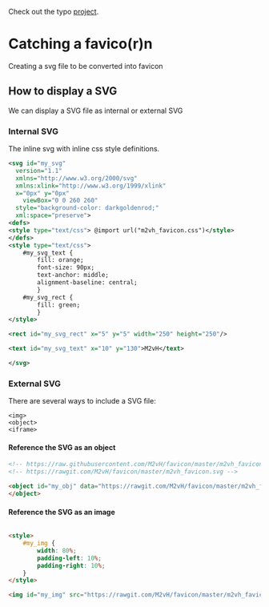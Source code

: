 Check out the typo [project](https://github.com/M2vH/favicon/projects/1).

# Catching a favico(r)n

Creating a svg file to be converted into favicon

## How to display a SVG

We can display a SVG file as internal or external SVG

### Internal SVG

The inline svg with inline css style definitions.

```xml
<svg id="my_svg"
  version="1.1" 
  xmlns="http://www.w3.org/2000/svg" 
  xmlns:xlink="http://www.w3.org/1999/xlink" 
  x="0px" y="0px"
	viewBox="0 0 260 260" 
  style="background-color: darkgoldenrod;" 
  xml:space="preserve">
<defs>
<style type="text/css"> @import url("m2vh_favicon.css")</style>
</defs>
<style type="text/css">
	#my_svg_text {
		fill: orange;
		font-size: 90px;
		text-anchor: middle;
		alignment-baseline: central;
		}
	#my_svg_rect {
		fill: green;
		}
</style>

<rect id="my_svg_rect" x="5" y="5" width="250" height="250"/>  

<text id="my_svg_text" x="10" y="130">M2vH</text>	

</svg>

```
### External SVG

There are several ways to include a SVG file:

    <img>  
    <object>  
    <iframe>  
		
#### Reference the SVG as an object


```html
<!-- https://raw.githubusercontent.com/M2vH/favicon/master/m2vh_favicon.svg -->
<!-- https://rawgit.com/M2vH/favicon/master/m2vh_favicon.svg -->

<object id="my_obj" data="https://rawgit.com/M2vH/favicon/master/m2vh_favicon.svg" type="image/svg+xml">
</object>
```

#### Reference the SVG as an image

```html

<style>
	#my_img {
		width: 80%;
		padding-left: 10%;
		padding-right: 10%;
	}
</style>

<img id="my_img" src="https://rawgit.com/M2vH/favicon/master/m2vh_favicon.svg" >

```
